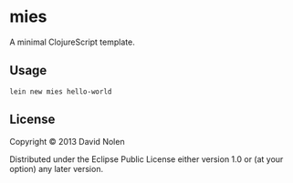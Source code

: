 # mies

A minimal ClojureScript template.

## Usage

```
lein new mies hello-world
```

## License

Copyright © 2013 David Nolen

Distributed under the Eclipse Public License either version 1.0 or (at
your option) any later version.
